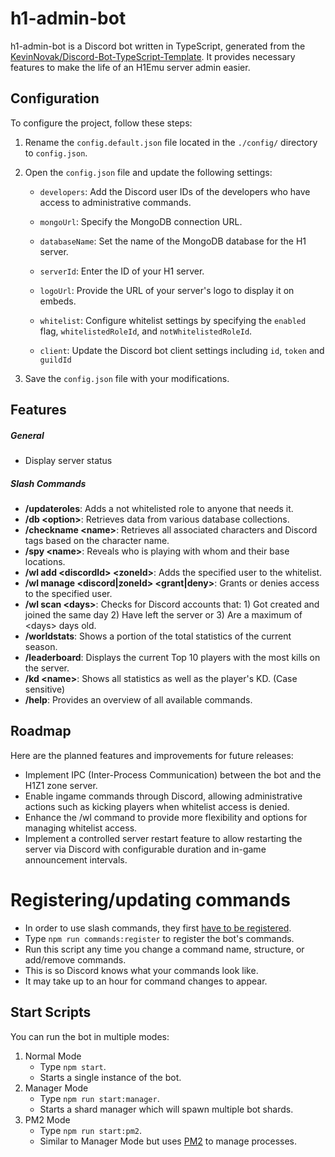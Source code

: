 # h1-admin-bot

h1-admin-bot is a Discord bot written in TypeScript, generated from the [KevinNovak/Discord-Bot-TypeScript-Template](https://github.com/KevinNovak/Discord-Bot-TypeScript-Template). It provides necessary features to make the life of an H1Emu server admin easier.

## Configuration

To configure the project, follow these steps:

1. Rename the `config.default.json` file located in the `./config/` directory to `config.json`.

2. Open the `config.json` file and update the following settings:

    - `developers`: Add the Discord user IDs of the developers who have access to administrative commands.

    - `mongoUrl`: Specify the MongoDB connection URL.

    - `databaseName`: Set the name of the MongoDB database for the H1 server.

    - `serverId`: Enter the ID of your H1 server.

    - `logoUrl`: Provide the URL of your server's logo to display it on embeds.

    - `whitelist`: Configure whitelist settings by specifying the `enabled` flag, `whitelistedRoleId`, and `notWhitelistedRoleId`.

    - `client`: Update the Discord bot client settings including `id`, `token` and `guildId`

3. Save the `config.json` file with your modifications.

## Features

##### General

   - Display server status 

##### Slash Commands

-   **/updateroles**: Adds a not whitelisted role to anyone that needs it.
-   **/db \<option>**: Retrieves data from various database collections.
-   **/checkname \<name>**: Retrieves all associated characters and Discord tags based on the character name.
-   **/spy \<name>**: Reveals who is playing with whom and their base locations.
-   **/wl add \<discordId> \<zoneId>**: Adds the specified user to the whitelist.
-   **/wl manage \<discord|zoneId> \<grant|deny>**: Grants or denies access to the specified user.
-   **/wl scan \<days>**: Checks for Discord accounts that: 1) Got created and joined the same day 2) Have left the server or 3) Are a maximum of \<days> days old.
-   **/worldstats**: Shows a portion of the total statistics of the current season.
-   **/leaderboard**: Displays the current Top 10 players with the most kills on the server.
-   **/kd \<name>**: Shows all statistics as well as the player's KD. (Case sensitive)
-   **/help**: Provides an overview of all available commands.

## Roadmap

Here are the planned features and improvements for future releases:

-   Implement IPC (Inter-Process Communication) between the bot and the H1Z1 zone server.
-   Enable ingame commands through Discord, allowing administrative actions such as kicking players when whitelist access is denied.
-   Enhance the /wl command to provide more flexibility and options for managing whitelist access.
-   Implement a controlled server restart feature to allow restarting the server via Discord with configurable duration and in-game announcement intervals.

# Registering/updating commands

-   In order to use slash commands, they first [have to be registered](https://discordjs.guide/creating-your-bot/command-deployment.html).
-   Type `npm run commands:register` to register the bot's commands.
-   Run this script any time you change a command name, structure, or add/remove commands.
-   This is so Discord knows what your commands look like.
-   It may take up to an hour for command changes to appear.

## Start Scripts

You can run the bot in multiple modes:

1. Normal Mode
    - Type `npm start`.
    - Starts a single instance of the bot.
2. Manager Mode
    - Type `npm run start:manager`.
    - Starts a shard manager which will spawn multiple bot shards.
3. PM2 Mode
    - Type `npm run start:pm2`.
    - Similar to Manager Mode but uses [PM2](https://pm2.keymetrics.io/) to manage processes.
